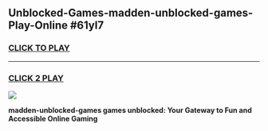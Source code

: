 
## Unblocked-Games-madden-unblocked-games-Play-Online #61yl7
<h3>
<a href="https://news.freeplayer.one?title=madden-unblocked-games&ref=3">CLICK TO PLAY</a></h3>
<hr>

<h3>
<a href="https://news.freeplayer.one?title=madden-unblocked-games&ref=3">CLICK 2 PLAY</a>
  
</h3>

<a href="https://news.freeplayer.one?title=madden-unblocked-games&ref=3"><img src="https://clearcache.store/games.png"></a>


**madden-unblocked-games games unblocked: Your Gateway to Fun and Accessible Online Gaming**
